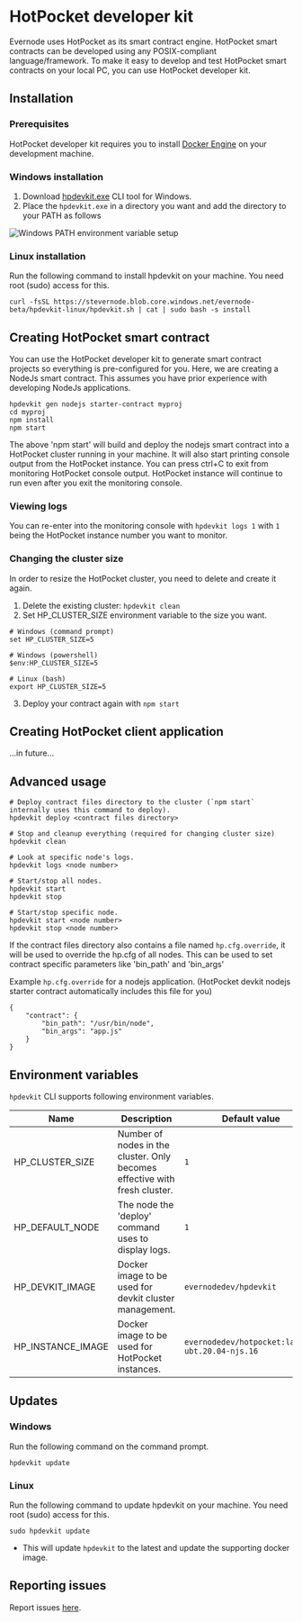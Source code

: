 # HotPocket developer kit
Evernode uses HotPocket as its smart contract engine. HotPocket smart contracts can be developed using any POSIX-compliant language/framework. To make it easy to develop and test HotPocket smart contracts on your local PC, you can use HotPocket developer kit.

## Installation

### Prerequisites
HotPocket developer kit requires you to install [Docker Engine](https://docs.docker.com/engine/install/) on your development machine.

### Windows installation
1. Download [hpdevkit.exe](https://stevernode.blob.core.windows.net/evernode-beta/hpdevkit-windows/hpdevkit.exe) CLI tool for Windows.
2. Place the `hpdevkit.exe` in a directory you want and add the directory to your PATH as follows
<img alt="Windows PATH environment variable setup" src="https://user-images.githubusercontent.com/33562092/174452298-4771127c-247b-4cf6-8bcc-3fff00af08e1.png">

### Linux installation
Run the following command to install hpdevkit on your machine. You need root (sudo) access for this.
```
curl -fsSL https://stevernode.blob.core.windows.net/evernode-beta/hpdevkit-linux/hpdevkit.sh | cat | sudo bash -s install
```

## Creating HotPocket smart contract
You can use the HotPocket developer kit to generate smart contract projects so everything is pre-configured for you. Here, we are creating a NodeJs smart contract. This assumes you have prior experience with developing NodeJs applications.
```
hpdevkit gen nodejs starter-contract myproj
cd myproj
npm install
npm start
```
The above 'npm start' will build and deploy the nodejs smart contract into a HotPocket cluster running in your machine. It will also start printing console output from the HotPocket instance. You can press ctrl+C to exit from monitoring HotPocket console output. HotPocket instance will continue to run even after you exit the monitoring console.

### Viewing logs
You can re-enter into the monitoring console with `hpdevkit logs 1` with `1` being the HotPocket instance number you want to monitor.

### Changing the cluster size
In order to resize the HotPocket cluster, you need to delete and create it again.
1. Delete the existing cluster: `hpdevkit clean`
2. Set HP_CLUSTER_SIZE environment variable to the size you want.
```
# Windows (command prompt)
set HP_CLUSTER_SIZE=5

# Windows (powershell)
$env:HP_CLUSTER_SIZE=5

# Linux (bash)
export HP_CLUSTER_SIZE=5
```
3. Deploy your contract again with `npm start`

## Creating HotPocket client application
...in future...

## Advanced usage
```
# Deploy contract files directory to the cluster (`npm start` internally uses this command to deploy).
hpdevkit deploy <contract files directory>

# Stop and cleanup everything (required for changing cluster size)
hpdevkit clean

# Look at specific node's logs.
hpdevkit logs <node number>

# Start/stop all nodes.
hpdevkit start
hpdevkit stop

# Start/stop specific node.
hpdevkit start <node number>
hpdevkit stop <node number>
```

If the contract files directory also contains a file named `hp.cfg.override`, it will be used to override the hp.cfg of all nodes. This can be used to set contract specific parameters like 'bin_path' and 'bin_args'

Example `hp.cfg.override` for a nodejs application. (HotPocket devkit nodejs starter contract automatically includes this file for you)
```
{
    "contract": {
        "bin_path": "/usr/bin/node",
        "bin_args": "app.js"
    }
}
```

## Environment variables
`hpdevkit` CLI supports following environment variables.

| Name | Description | Default value |
| --- | --- | --- |
| HP_CLUSTER_SIZE | Number of nodes in the cluster. Only becomes effective with fresh cluster. | `1` |
| HP_DEFAULT_NODE | The node the 'deploy' command uses to display logs. | `1` |
| HP_DEVKIT_IMAGE | Docker image to be used for devkit cluster management. | `evernodedev/hpdevkit` |
| HP_INSTANCE_IMAGE | Docker image to be used for HotPocket instances. | `evernodedev/hotpocket:latest-ubt.20.04-njs.16` |

## Updates
### Windows
Run the following command on the command prompt.
```
hpdevkit update
```

### Linux
Run the following command to update hpdevkit on your machine. You need root (sudo) access for this.
```
sudo hpdevkit update
```

- This will update `hpdevkit` to the latest and update the supporting docker image.

## Reporting issues
Report issues [here](https://github.com/HotPocketDev/evernode-sdk/issues).
